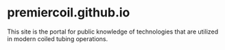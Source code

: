# premiercoil.github.io

This site is the portal for public knowledge of technologies that are utilized in modern coiled tubing operations.

